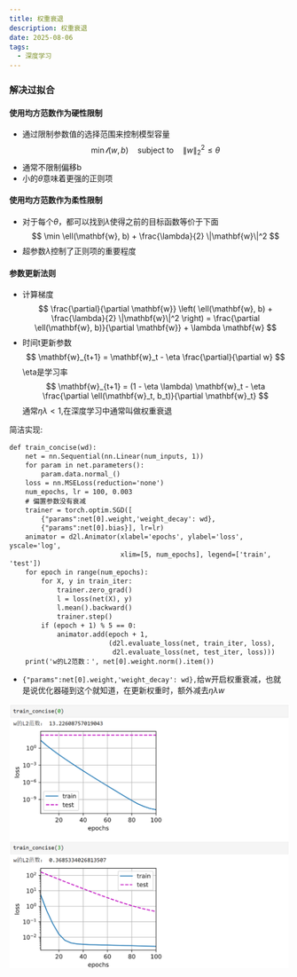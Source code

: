 ```yaml
---
title: 权重衰退
description: 权重衰退
date: 2025-08-06
tags:
  - 深度学习
---
```


### 解决过拟合
#### 使用均方范数作为硬性限制
* 通过限制参数值的选择范围来控制模型容量
$$
\min \mathcal{l}(w, b) \quad \text{subject to} \quad \|w\|_2^2 \leq \theta
$$
* 通常不限制偏移b
* 小的$\theta$意味着更强的正则项

#### 使用均方范数作为柔性限制
* 对于每个$\theta$，都可以找到$\lambda$使得之前的目标函数等价于下面
$$
\min \ell(\mathbf{w}, b) + \frac{\lambda}{2} \|\mathbf{w}\|^2
$$
* 超参数$\lambda$控制了正则项的重要程度
#### 参数更新法则
* 计算梯度
$$
\frac{\partial}{\partial \mathbf{w}} \left( \ell(\mathbf{w}, b) + \frac{\lambda}{2} \|\mathbf{w}\|^2 \right) = \frac{\partial \ell(\mathbf{w}, b)}{\partial \mathbf{w}} + \lambda \mathbf{w}
$$
* 时间t更新参数
$$
\mathbf{w}_{t+1} =  \mathbf{w}_t - \eta \frac{\partial}{\partial w}
$$
\eta是学习率
$$
\mathbf{w}_{t+1} = (1 - \eta \lambda) \mathbf{w}_t - \eta \frac{\partial \ell(\mathbf{w}_t, b_t)}{\partial \mathbf{w}_t}
$$
通常$\eta \lambda < 1$,在深度学习中通常叫做权重衰退

简洁实现:
```
def train_concise(wd):
    net = nn.Sequential(nn.Linear(num_inputs, 1))
    for param in net.parameters():
        param.data.normal_()
    loss = nn.MSELoss(reduction='none')
    num_epochs, lr = 100, 0.003
    # 偏置参数没有衰减
    trainer = torch.optim.SGD([
        {"params":net[0].weight,'weight_decay': wd},
        {"params":net[0].bias}], lr=lr)
    animator = d2l.Animator(xlabel='epochs', ylabel='loss', yscale='log',
                            xlim=[5, num_epochs], legend=['train', 'test'])
    for epoch in range(num_epochs):
        for X, y in train_iter:
            trainer.zero_grad()
            l = loss(net(X), y)
            l.mean().backward()
            trainer.step()
        if (epoch + 1) % 5 == 0:
            animator.add(epoch + 1,
                         (d2l.evaluate_loss(net, train_iter, loss),
                          d2l.evaluate_loss(net, test_iter, loss)))
    print('w的L2范数：', net[0].weight.norm().item())
```
* `{"params":net[0].weight,'weight_decay': wd},`给w开启权重衰减，也就是说优化器碰到这个就知道，在更新权重时，额外减去$\eta \lambda w$

<img src="/public/权重衰退1.png">